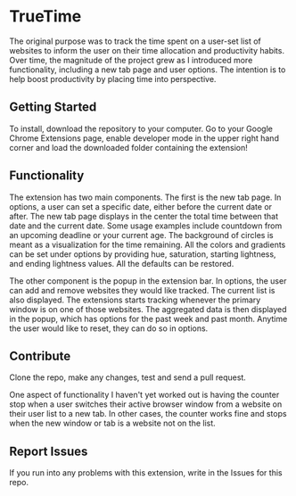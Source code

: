 # TrueTime
The original purpose was to track the time spent on a user-set list of websites to inform the user on their time allocation and productivity habits. Over time, the magnitude of the project grew as I introduced more functionality, including a new tab page and user options. The intention is to help boost productivity by placing time into perspective. 

Getting Started
-------- 
To install, download the repository to your computer. Go to your Google Chrome Extensions page, enable developer mode in the upper right hand corner and load the downloaded folder containing the extension!

Functionality
-------- 
The extension has two main components. The first is the new tab page. In options, a user can set a specific date, either before the current date or after. The new tab page displays in the center the total time between that date and the current date. Some usage examples include countdown from an upcoming deadline or your current age. The background of circles is meant as a visualization for the time remaining. All the colors and gradients can be set under options by providing hue, saturation, starting lightness, and ending lightness values. All the defaults can be restored.

The other component is the popup in the extension bar. In options, the user can add and remove websites they would like tracked. The current list is also displayed. The extensions starts tracking whenever the primary window is on one of those websites. The aggregated data is then displayed in the popup, which has options for the past week and past month. Anytime the user would like to reset, they can do so in options. 

Contribute
--------
Clone the repo, make any changes, test and send a pull request. 

One aspect of functionality I haven't yet worked out is having the counter stop when a user switches their active browser window from a website on their user list to a new tab. In other cases, the counter works fine and stops when the new window or tab is a website not on the list. 

Report Issues
--------
If you run into any problems with this extension, write in the Issues for this repo.

